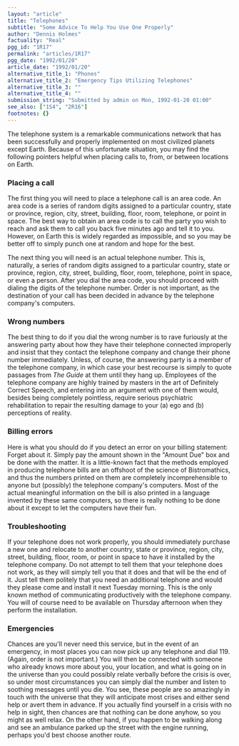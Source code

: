```yaml
---
layout: "article"
title: "Telephones"
subtitle: "Some Advice To Help You Use One Properly"
author: "Dennis Holmes"
factuality: "Real"
pgg_id: "1R17"
permalink: "articles/1R17"
pgg_date: "1992/01/20"
article_date: "1992/01/20"
alternative_title_1: "Phones"
alternative_title_2: "Emergency Tips Utilizing Telephones"
alternative_title_3: ""
alternative_title_4: ""
submission_string: "Submitted by admin on Mon, 1992-01-20 01:00"
see_also: ["1S4", "2R16"]
footnotes: {}
---
```

<div>
<p>The telephone system is a remarkable communications network that has been successfully and properly implemented on most civilized planets except Earth. Because of this unfortunate situation, you may find the following pointers helpful when placing calls to, from, or between locations on Earth.</p>
<h3>Placing a call</h3>
<p>The first thing you will need to place a telephone call is an area code. An area code is a series of random digits assigned to a particular country, state or province, region, city, street, building, floor, room, telephone, or point in space. The best way to obtain an area code is to call the party you wish to reach and ask them to call you back five minutes ago and tell it to you. However, on Earth this is widely regarded as impossible, and so you may be better off to simply punch one at random and hope for the best.</p>
<p>The next thing you will need is an actual telephone number. This is, naturally, a series of random digits assigned to a particular country, state or province, region, city, street, building, floor, room, telephone, point in space, or even a person. After you dial the area code, you should proceed with dialing the digits of the telephone number. Order is not important, as the destination of your call has been decided in advance by the telephone company's computers.</p>
<h3>Wrong numbers</h3>
<p>The best thing to do if you dial the wrong number is to rave furiously at the answering party about how they have their telephone connected improperly and insist that they contact the telephone company and change their phone number immediately. Unless, of course, the answering party is a member of the telephone company, in which case your best recourse is simply to quote passages from <em>The Guide</em> at them until they hang up. Employees of the telephone company are highly trained by masters in the art of Definitely Correct Speech, and entering into an argument with one of them would, besides being completely pointless, require serious psychiatric rehabilitation to repair the resulting damage to your (a) ego and (b) perceptions of reality.</p>
<h3>Billing errors</h3>
<p>Here is what you should do if you detect an error on your billing statement: Forget about it. Simply pay the amount shown in the "Amount Due" box and be done with the matter. It is a little-known fact that the methods employed in producing telephone bills are an offshoot of the science of Bistromathics, and thus the numbers printed on them are completely incomprehensible to anyone but (possibly) the telephone company's computers. Most of the actual meaningful information on the bill is also printed in a language invented by these same computers, so there is really nothing to be done about it except to let the computers have their fun.</p>
<h3>Troubleshooting</h3>
<p>If your telephone does not work properly, you should immediately purchase a new one and relocate to another country, state or province, region, city, street, building, floor, room, or point in space to have it installed by the telephone company. Do not attempt to tell them that your telephone does not work, as they will simply tell you that it does and that will be the end of it. Just tell them politely that you need an additional telephone and would they please come and install it next Tuesday morning. This is the only known method of communicating productively with the telephone company. You will of course need to be available on Thursday afternoon when they perform the installation.</p>
<h3>Emergencies</h3>
<p>Chances are you'll never need this service, but in the event of an emergency, in most places you can now pick up any telephone and dial 119. (Again, order is not important.) You will then be connected with someone who already knows more about you, your location, and what is going on in the universe than you could possibly relate verbally before the crisis is over, so under most circumstances you can simply dial the number and listen to soothing messages until you die. You see, these people are so amazingly in touch with the universe that they will anticipate most crises and either send help or avert them in advance. If you actually find yourself in a crisis with no help in sight, then chances are that nothing can be done anyhow, so you might as well relax. On the other hand, if you happen to be walking along and see an ambulance parked up the street with the engine running, perhaps you'd best choose another route.</p>
</div>
